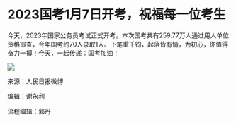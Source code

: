 # 2023国考1月7日开考，祝福每一位考生

今天，2023年国家公务员考试正式开考。本次国考共有259.77万人通过用人单位资格审查，今年国考约70人录取1人。下笔重千钧，起落皆有情，为初心，你值得奋力一搏！今天，一起传递：国考加油！

![](https://inews.gtimg.com/newsapp_bt/0/15598191191/1000)

来源：人民日报微博

编辑：谢永利

流程编辑：郭丹


